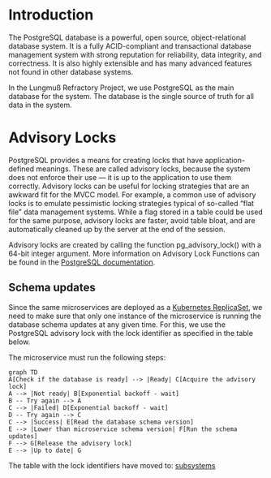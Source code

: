 # Introduction

The PostgreSQL database is a powerful, open source, object-relational database system.
It is a fully ACID-compliant and transactional database management system with strong reputation for reliability, data integrity, and correctness.
It is also highly extensible and has many advanced features not found in other database systems.

In the Lungmuß Refractory Project, we use PostgreSQL as the main database for the system.
The database is the single source of truth for all data in the system.

# Advisory Locks

PostgreSQL provides a means for creating locks that have application-defined meanings. These are called advisory locks,
because the system does not enforce their use — it is up to the application to use them correctly. Advisory locks can be
useful for locking strategies that are an awkward fit for the MVCC model. For example, a common use of advisory locks is
to emulate pessimistic locking strategies typical of so-called “flat file” data management systems. While a flag stored
in a table could be used for the same purpose, advisory locks are faster, avoid table bloat, and are automatically
cleaned up by the server at the end of the session.

Advisory locks are created by calling the function pg_advisory_lock() with a 64-bit integer argument.
More information on Advisory Lock Functions can be found in the [PostgreSQL documentation](https://www.postgresql.org/docs/current/functions-admin.html#FUNCTIONS-ADVISORY-LOCKS).

## Schema updates

Since the same microservices are deployed as a [Kubernetes ReplicaSet](https://kubernetes.io/docs/concepts/workloads/controllers/replicaset/), we need to make sure that only one instance of the microservice is running the database schema updates at any given time.
For this, we use the PostgreSQL advisory lock with the lock identifier as specified in the table below.

The microservice must run the following steps:

```mermaid
graph TD
A[Check if the database is ready] --> |Ready| C[Acquire the advisory lock]
A --> |Not ready| B[Exponential backoff - wait]
B -- Try again --> A
C --> |Failed| D[Exponential backoff - wait]
D -- Try again --> C
C --> |Success| E[Read the database schema version]
E --> |Lower than microservice schema version| F[Run the schema updates]
F --> G[Release the advisory lock]
E --> |Up to date| G
```

The table with the lock identifiers have moved to: [subsystems](../subsystems.md)
